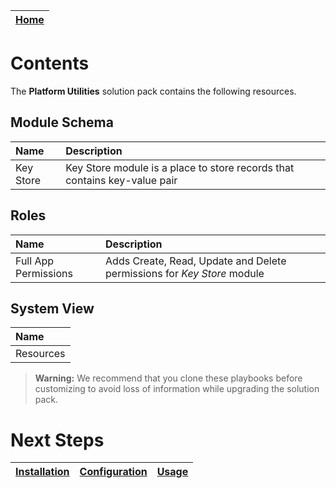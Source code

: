 | [Home](../README.md) |
| -------------------------------------------- |

# Contents

The **Platform Utilities** solution pack contains the following resources.

## Module Schema

|Name|Description|
| :- | :- |
| Key Store | Key Store module is a place to store records that contains key-value pair        |

## Roles

|Name|Description|
| :- | :- |
| Full App Permissions | Adds Create, Read, Update and Delete permissions for *Key Store* module |


## System View

| Name |
| :- |
| Resources |


>**Warning:** We recommend that you clone these playbooks before customizing to avoid loss of information while upgrading the solution pack.

# Next Steps
| [Installation](./setup.md#installation) | [Configuration](./setup.md#configuration) | [Usage](./usage.md) |
| ----------------------------------------- | ------------------------------------------- | --------------------- |
